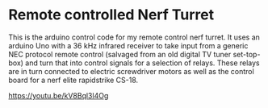 # Remote controlled Nerf Turret

This is the arduino control code for my remote control nerf turret.
It uses an arduino Uno with a 36 kHz infrared receiver to take input from
a generic NEC protocol remote control (salvaged from an old digital TV
tuner set-top-box) and turn that into control signals for a selection of
relays. These relays are in turn connected to electric screwdriver motors
as well as the control board for a nerf elite rapidstrike CS-18.

https://youtu.be/kV8Bql3l4Og
